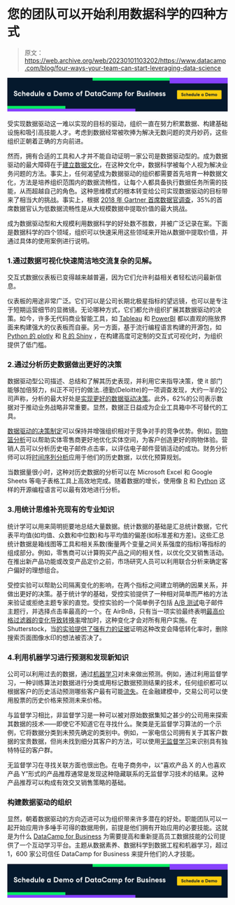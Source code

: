 # 您的团队可以开始利用数据科学的四种方式

> 原文：<https://web.archive.org/web/20230101103202/https://www.datacamp.com/blog/four-ways-your-team-can-start-leveraging-data-science>

[![](img/145ec85c590c03928906870a6d6fce14.png)](https://web.archive.org/web/20220705003510/https://www.datacamp.com/groups/business)

受实现数据驱动这一难以实现的目标的驱动，组织一直在努力积累数据、构建基础设施和吸引高技能人才。考虑到数据经常被吹捧为解决无数问题的灵丹妙药，这些组织正朝着正确的方向前进。

然而，拥有合适的工具和人才并不能自动证明一家公司是数据驱动型的。成为数据驱动的最大障碍在于[建立数据文化](https://web.archive.org/web/20220705003510/https://www.datacamp.com/resources/webinars/building-data-cultures)，在这种文化中，数据科学被每个人视为解决业务问题的方法。事实上，任何渴望成为数据驱动的组织都需要首先培育一种数据文化，方法是培养组织范围内的数据流畅性，让每个人都具备执行数据任务所需的技能，从而超越自己的角色。这种思维模式的根本转变给公司实现数据驱动的目标带来了相当大的挑战。事实上，根据 [2018 年 Gartner 首席数据官调查](https://web.archive.org/web/20220705003510/https://www.gartner.com/smarterwithgartner/3-top-take-aways-from-the-gartner-chief-data-officer-survey/)，35%的首席数据官认为低数据流畅性是从大规模数据中提取价值的最大挑战。

成为数据驱动型和大规模利用数据科学的好处数不胜数，并被广泛记录在案。下面是数据科学的四个领域，组织可以快速采用这些领域来开始从数据中提取价值，并通过具体的使用案例进行说明。

### 1.通过数据可视化快速简洁地交流复杂的见解。

交互式数据仪表板已变得越来越普遍，因为它们允许利益相关者轻松访问最新信息。

仪表板的用途非常广泛。它们可以是公司长期北极星指标的望远镜，也可以是专注于短期运营细节的显微镜。无论哪种方式，它们都允许组织扩展其数据驱动的决策。如今，许多无代码商业智能工具，如 [Tableau](https://web.archive.org/web/20220705003510/https://www.datacamp.com/tracks/tableau-fundamentals) 和 [PowerBI](https://web.archive.org/web/20220705003510/https://www.datacamp.com/courses/introduction-to-power-bi) 都以直观的拖放界面来构建强大的仪表板而自豪。另一方面，基于流行编程语言构建的开源包，如 [Python 的 plotly](https://web.archive.org/web/20220705003510/https://www.datacamp.com/courses/introduction-to-data-visualization-with-plotly-in-python) 和 [R 的 Shiny](https://web.archive.org/web/20220705003510/https://www.datacamp.com/tracks/shiny-fundamentals-with-r) ，在构建高度可定制的交互式可视化时，为组织提供了低门槛。

### 2.通过分析历史数据做出更好的决策

数据驱动型公司描述、总结和了解其历史表现，并利用它来指导决策，使 it 部门能够加倍努力，纠正不可行的做法..德勤(Deloitte)的一项调查发现，大约一半的公司声称，分析的最大好处是[实现更好的数据驱动决策](https://web.archive.org/web/20220705003510/https://www2.deloitte.com/content/dam/Deloitte/global/Documents/Deloitte-Analytics/dttl-analytics-analytics-advantage-report-061913.pdf)。此外，62%的公司表示数据对于推动业务战略非常重要。显然，数据正日益成为企业工具箱中不可替代的工具。

[数据驱动的决策制定](https://web.archive.org/web/20220705003510/https://www.datacamp.com/courses/data-driven-decision-making-for-business)可以保持并增强组织相对于竞争对手的竞争优势。例如，[购物篮分析](https://web.archive.org/web/20220705003510/https://www.datacamp.com/courses/market-basket-analysis-in-python)可以帮助实体零售商更好地优化实体空间，为客户创造更好的购物体验。营销人员可以分析历史电子邮件点击率，以评估电子邮件营销活动的成功。财务分析师可以将[时间序列分析](https://web.archive.org/web/20220705003510/https://www.datacamp.com/courses/introduction-to-time-series-analysis)应用于他们的历史数据，以优化预算规划。

当数据量很小时，这种对历史数据的分析可以在 Microsoft Excel 和 Google Sheets 等电子表格工具上高效地完成。随着数据的增长，使用像 [R](https://web.archive.org/web/20220705003510/https://www.datacamp.com/community/blog/how-to-learn-r) 和 [Python](https://web.archive.org/web/20220705003510/https://www.datacamp.com/community/blog/how-to-learn-python) 这样的开源编程语言可以最有效地进行分析。

### 3.用统计思维补充现有的专业知识

统计学可以用来简明扼要地总结大量数据。统计数据的基础是汇总统计数据，它代表平均值(如均值、众数和中位数)和与平均值的偏差(如标准差和方差)。这些汇总统计数据是箱线图等工具和相关系数(衡量两个变量之间关系强度的指标)等指标的组成部分。例如，零售商可以计算购买产品之间的相关性，以优化交叉销售活动。在推出新产品功能或改变产品定价之前，市场研究人员可以利用联合分析来确定客户偏好的理想组合。

受控实验可以帮助公司隔离变化的影响，在两个指标之间建立明确的因果关系，并做出更好的决策。基于统计学的基础，受控实验提供了一种相对简单而严格的方法来验证或拒绝主题专家的直觉。受控实验的一个简单例子包括 [A/B 测试](https://web.archive.org/web/20220705003510/https://www.datacamp.com/courses/ab-testing-in-r#!])电子邮件主题行，并选择点击率最高的一个。在 AirBnB，只有当一项实验最终表明[最高价格过滤器的变化导致转换率](https://web.archive.org/web/20220705003510/https://medium.com/airbnb-engineering/experiments-at-airbnb-e2db3abf39e7)增加时，这种变化才会对所有用户实施。在 Shutterstock，当[的实验提供了强有力的证据](https://web.archive.org/web/20220705003510/https://hbr.org/2014/02/ab-testing-and-the-benefits-of-an-experimentation-culture)证明这种改变会降低转化率时，删除搜索页面图像水印的想法被否决了。

### 4.利用机器学习进行预测和发现新知识

公司可以利用过去的数据，通过[机器学习](https://web.archive.org/web/20220705003510/https://www.datacamp.com/tracks/machine-learning-scientist-with-python)对未来做出预测。例如，通过利用监督学习，一种训练算法对数据进行分类或用标记数据预测结果的技术，任何组织都可以根据客户的历史活动预测哪些客户最有可能[流失](https://web.archive.org/web/20220705003510/https://www.datacamp.com/courses/marketing-analytics-predicting-customer-churn-in-python)。在金融建模中，交易公司可以使用股票的历史价格来预测未来价格。

与监督学习相比，非监督学习是一种可以被对原始数据集知之甚少的公司用来探索其数据的技术——即使它不知道它在寻找什么。聚类是无监督学习算法的一个示例，它将数据分类到未预先确定的类别中。例如，一家电信公司拥有关于其客户数据的宝贵数据，但尚未找到细分其客户的方法，可以使用[无监督学习](https://web.archive.org/web/20220705003510/https://www.datacamp.com/courses/customer-segmentation-in-python)来识别具有独特特征的客户群。

无监督学习在寻找关联方面也很出色。在电子商务中，以“喜欢产品 X 的人也喜欢产品 Y”形式的产品推荐通常是发现这种隐藏联系的无监督学习技术的结果。这种产品推荐可以构成有效交叉销售策略的基础。

### 构建数据驱动的组织

显然，朝着数据驱动的方向迈进可以为组织带来许多潜在的好处。职能团队可以一起开始应用许多唾手可得的数据用例，前提是他们拥有开始应用的必要技能。这就是为什么 [DataCamp for Business](https://web.archive.org/web/20220705003510/https://www.datacamp.com/groups/business) 为需要提高和重新提高员工数据技能的公司提供了一个互动学习平台。主题从数据素养、数据科学到数据工程和机器学习，超过 1，600 家公司信任 DataCamp for Business 来提升他们的人才技能。

[![](img/145ec85c590c03928906870a6d6fce14.png)](https://web.archive.org/web/20220705003510/https://www.datacamp.com/groups/business)